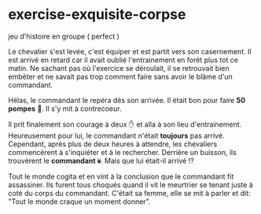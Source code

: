 # exercise-exquisite-corpse

jeu d'histoire en groupe ( perfect )

Le chevalier s'est levée, c'est équiper et est partit vers son casernement.
Il est arrivé en retard car il avait oublié l'entrainement en forêt plus tot ce matin.
Ne sachant pas où l'exercice se déroulait, il se retrouvait bien embêter et ne savait pas trop comment faire sans avoir le blâme d'un commandant.

Hélas, le commandant le repéra dès son arrivée. Il était bon pour faire **50 pompes** :muscle:.
Il s'y mit à contrecoeur.

Il prit finalement son courage à deux :hand: et alla à son lieu d'entrainement. Heureusement pour lui, le commandant n'était **toujours** pas arrivé.
Cependant, après plus de deux heures à attendre, les chevaliers commencèrent à s'inquiéter et à le rechercher.
Derrière un buisson, ils trouvèrent le **commandant :skull:**. Mais que lui était-il arrivé :interrobang:

Tout le monde cogita et en vint à la conclusion que le commandant fit assassiner.
Ils furent tous choqués quand il vit le meurtrier se tenant juste à coté du corps du commandant.
C'était sa femme, elle se mit à parler et dit: "Tout le monde craque un moment donner".
